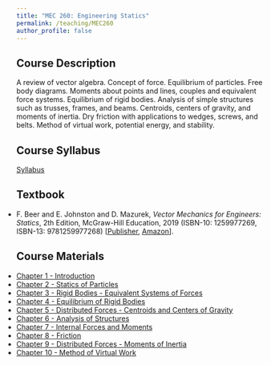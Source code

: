 ```yaml
---
title: "MEC 260: Engineering Statics"
permalink: /teaching/MEC260
author_profile: false
---
```


## Course Description
A review of vector algebra. Concept of force. Equilibrium of particles. Free body diagrams. Moments about points and lines, couples and equivalent force systems. Equilibrium of rigid bodies. Analysis of simple structures such as trusses, frames, and beams. Centroids, centers of gravity, and moments of inertia. Dry friction with applications to wedges, screws, and belts. Method of virtual work, potential energy, and stability.

## Course Syllabus
[Syllabus](https://aminfakhari.github.io/_pages/teaching/MEC260/MEC260_Syllabus_Spring2023.pdf)

## Textbook
<ul style="margin-left: 0; padding-left: 0; list-style-type: disc;">
    <li>
        F. Beer and E. Johnston and D. Mazurek, <i>Vector Mechanics for Engineers: Statics</i>, 2th Edition, McGraw-Hill Education, 2019 (ISBN-10: 1259977269, ISBN-13: 9781259977268)
        [<a href="https://www.mheducation.com/highered/product/vector-mechanics-engineers-statics-beer-johnston/M9781259977268.html" target="_blank"><u>Publisher</u></a>,
        <a href="https://www.amazon.com/Vector-Mechanics-Engineers-Ferdinand-Beer/dp/1259977269" target="_blank"><u>Amazon</u></a>].
    </li>
</ul>

## Course Materials
<ul style="margin-left: 0; padding-left: 0; list-style-type: disc;">
    <li><a href="https://aminfakhari.github.io/_pages/teaching/MEC260/Chapter_1_-_Introduction.pdf">Chapter 1 - Introduction</a></li>
    <li><a href="https://aminfakhari.github.io/_pages/teaching/MEC260/Chapter_2_-_Statics_of_Particles.pdf">Chapter 2 - Statics of Particles</a></li>
    <li><a href="https://aminfakhari.github.io/_pages/teaching/MEC260/Chapter_3_-_Rigid_Bodies_-_Equivalent_Systems_of_Forces.pdf">Chapter 3 - Rigid Bodies - Equivalent Systems of Forces</a></li>
    <li><a href="https://aminfakhari.github.io/_pages/teaching/MEC260/Chapter_4_-_Equilibrium_of_Rigid_Bodies.pdf">Chapter 4 - Equilibrium of Rigid Bodies</a></li>
    <li><a href="https://aminfakhari.github.io/_pages/teaching/MEC260/Chapter_5_-_Distributed_Forces_-_Centroids_and_Centers_of_Gravity.pdf">Chapter 5 - Distributed Forces - Centroids and Centers of Gravity</a></li>
    <li><a href="https://aminfakhari.github.io/_pages/teaching/MEC260/Chapter_6_-_Analysis_of_Structures.pdf">Chapter 6 - Analysis of Structures</a></li>
    <li><a href="https://aminfakhari.github.io/_pages/teaching/MEC260/Chapter_7_-_Internal_Forces_and_Moments.pdf">Chapter 7 - Internal Forces and Moments</a></li>
	<li><a href="https://aminfakhari.github.io/_pages/teaching/MEC260/Chapter_8_-_Friction.pdf">Chapter 8 - Friction</a></li>
    <li><a href="https://aminfakhari.github.io/_pages/teaching/MEC260/Chapter_9_-_Distributed_Forces_-_Moments_of_Inertia.pdf">Chapter 9 - Distributed Forces - Moments of Inertia</a></li>
	<li><a href="https://aminfakhari.github.io/_pages/teaching/MEC260/Chapter_10_-_Method_of_Virtual_Work.pdf">Chapter 10 - Method of Virtual Work</a></li>
</ul>